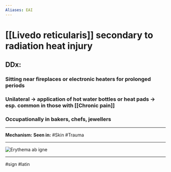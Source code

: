 ```yaml
---
Aliases: EAI
---
```

# [[Livedo reticularis]] secondary to radiation heat injury
## DDx:
### Sitting near fireplaces or electronic heaters for prolonged periods
### Unilateral -> application of hot water bottles or heat pads -> esp. common in those with [[Chronic pain]]
### Occupationally in bakers, chefs, jewellers

---
**Mechanism:**
**Seen in:** #Skin #Trauma 

---
![Erythema ab igne](https://dermnetnz.org/assets/Uploads/vascular/igne3__WatermarkedWyJXYXRlcm1hcmtlZCJd.jpg)

---
#sign #latin